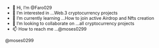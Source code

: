 - 👋 Hi, I’m @Faro029
- 👀 I’m interested in ...Web.3 cryptocurrency projects
- 🌱 I’m currently learning ...How to join active Airdrop and Nfts creation 
- 💞️ I’m looking to collaborate on ...all cryptocurrency projects
- 📫 How to reach me ...@moses0299

<!---
Faro029/Faro029 is a ✨ special ✨ repository because its `README.md` (this file) appears on your GitHub profile.
You can click the Preview link to take a look at your changes.
--->@moses0299
